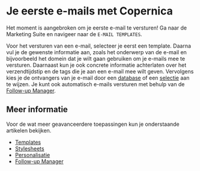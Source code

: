 # Je eerste e-mails met Copernica

Het moment is aangebroken om je eerste e-mail te versturen! Ga naar de Marketing 
Suite en navigeer naar de `E-MAIL TEMPLATES`. 

Voor het versturen van een e-mail, selecteer je eerst een template. Daarna vul
je de gewenste informatie aan, zoals het onderwerp van de e-mail en bijvoorbeeld
het domein dat je wilt gaan gebruiken om je e-mails mee te versturen. Daarnaast kun 
je ook concrete informatie achterlaten over het verzendtijdstip en de tags
die je aan een e-mail mee wilt geven. Vervolgens kies je de ontvangers van je e-mail 
door een [database](./database-introduction) of een [selectie](./selections-introduction) 
aan te wijzen. Je kunt ook automatisch e-mails versturen met behulp van de [Follow-up Manager](./follow-up-manager).


## Meer informatie

Voor de wat meer geavanceerdere toepassingen kun je onderstaande artikelen bekijken.

* [Templates](./templates)
* [Stylesheets](./stylesheets)
* [Personalisatie](./personalization)
* [Follow-up Manager](./follow-up-manager)
